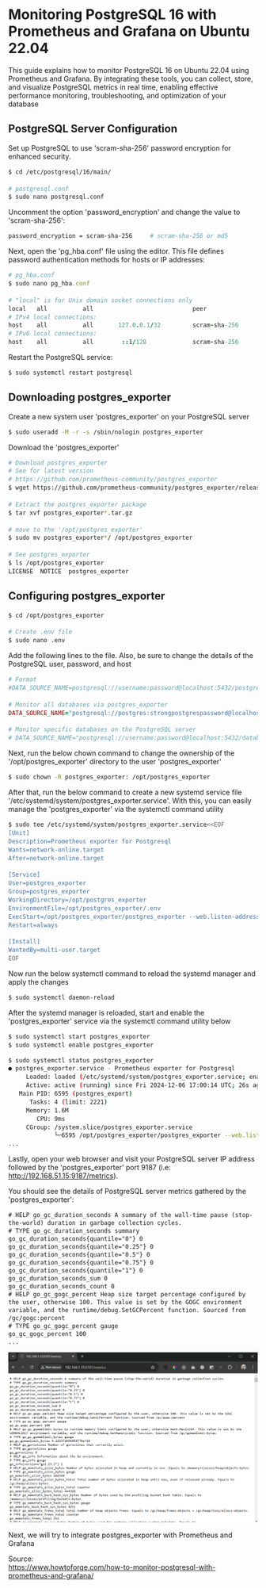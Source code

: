 # Monitoring PostgreSQL 16 with Prometheus and Grafana on Ubuntu 22.04

This guide explains how to monitor PostgreSQL 16 on Ubuntu 22.04 using Prometheus and Grafana. By integrating these tools, you can collect, store, and visualize PostgreSQL metrics in real time, enabling effective performance monitoring, troubleshooting, and optimization of your database

## PostgreSQL Server Configuration
Set up PostgreSQL to use 'scram-sha-256' password encryption for enhanced security.

```bash
$ cd /etc/postgresql/16/main/

# postgresql.conf
$ sudo nano postgresql.conf
```

Uncomment the option 'password_encryption' and change the value to 'scram-sha-256':
```bash
password_encryption = scram-sha-256     # scram-sha-256 or md5
```

Next, open the 'pg_hba.conf' file using the editor. This file defines password authentication methods for hosts or IP addresses:
```ruby
# pg_hba.conf
$ sudo nano pg_hba.conf

# "local" is for Unix domain socket connections only
local   all          all                            peer
# IPv4 local connections:
host    all          all       127.0.0.1/32         scram-sha-256
# IPv6 local connections:
host    all          all        ::1/128             scram-sha-256
```

Restart the PostgreSQL service:
```bash
$ sudo systemctl restart postgresql
```

## Downloading postgres_exporter

Create a new system user 'postgres_exporter' on your PostgreSQL server
```bash
$ sudo useradd -M -r -s /sbin/nologin postgres_exporter
```

Download the 'postgres_exporter'<br>
```bash
# Download postgres_exporter
# See for latest version
# https://github.com/prometheus-community/postgres_exporter
$ wget https://github.com/prometheus-community/postgres_exporter/releases/download/v0.16.0/postgres_exporter-0.16.0.linux-amd64.tar.gz

# Extract the postgres_exporter package
$ tar xvf postgres_exporter*.tar.gz

# move to the '/opt/postgres_exporter'
$ sudo mv postgres_exporter*/ /opt/postgres_exporter

# See postgres_exporter
$ ls /opt/postgres_exporter
LICENSE  NOTICE  postgres_exporter
```
## Configuring postgres_exporter
```bash
$ cd /opt/postgres_exporter

# Create .env file
$ sudo nano .env
```

Add the following lines to the file. Also, be sure to change the details of the PostgreSQL user, password, and host
```ruby
# Format
#DATA_SOURCE_NAME=postgresql://username:password@localhost:5432/postgres?sslmode=disable

# Monitor all databases via postgres_exporter
DATA_SOURCE_NAME="postgresql://postgres:strongpostgrespassword@localhost:5432/?sslmode=disable"

# Monitor specific databases on the PostgreSQL server
# DATA_SOURCE_NAME="postgresql://username:password@localhost:5432/database-name?sslmode=disable"
```

Next, run the below chown command to change the ownership of the '/opt/postgres_exporter' directory to the user 'postgres_exporter'

```bash
$ sudo chown -R postgres_exporter: /opt/postgres_exporter
```

After that, run the below command to create a new systemd service file '/etc/systemd/system/postgres_exporter.service'. With this, you can easily manage the 'postgres_exporter' via the systemctl command utility

```bash
$ sudo tee /etc/systemd/system/postgres_exporter.service<<EOF
[Unit]
Description=Prometheus exporter for Postgresql
Wants=network-online.target
After=network-online.target

[Service]
User=postgres_exporter
Group=postgres_exporter
WorkingDirectory=/opt/postgres_exporter
EnvironmentFile=/opt/postgres_exporter/.env
ExecStart=/opt/postgres_exporter/postgres_exporter --web.listen-address=:9187 --web.telemetry-path=/metrics
Restart=always

[Install]
WantedBy=multi-user.target
EOF
```
Now run the below systemctl command to reload the systemd manager and apply the changes
```bash
$ sudo systemctl daemon-reload
```

After the systemd manager is reloaded, start and enable the 'postgres_exporter' service via the systemctl command utility below

```bash
$ sudo systemctl start postgres_exporter
$ sudo systemctl enable postgres_exporter
```

```bash
$ sudo systemctl status postgres_exporter
● postgres_exporter.service - Prometheus exporter for Postgresql
     Loaded: loaded (/etc/systemd/system/postgres_exporter.service; enabled; vendor preset: >
     Active: active (running) since Fri 2024-12-06 17:00:14 UTC; 26s ago
   Main PID: 6595 (postgres_export)
      Tasks: 4 (limit: 2221)
     Memory: 1.6M
        CPU: 9ms
     CGroup: /system.slice/postgres_exporter.service
             └─6595 /opt/postgres_exporter/postgres_exporter --web.listen-address=:9187 --we>
...
```
Lastly, open your web browser and visit your PostgreSQL server IP address followed by the 'postgres_exporter' port 9187 (i.e: http://192.168.51.15:9187/metrics).

You should see the details of PostgreSQL server metrics gathered by the 'postgres_exporter':

```
# HELP go_gc_duration_seconds A summary of the wall-time pause (stop-the-world) duration in garbage collection cycles.
# TYPE go_gc_duration_seconds summary
go_gc_duration_seconds{quantile="0"} 0
go_gc_duration_seconds{quantile="0.25"} 0
go_gc_duration_seconds{quantile="0.5"} 0
go_gc_duration_seconds{quantile="0.75"} 0
go_gc_duration_seconds{quantile="1"} 0
go_gc_duration_seconds_sum 0
go_gc_duration_seconds_count 0
# HELP go_gc_gogc_percent Heap size target percentage configured by the user, otherwise 100. This value is set by the GOGC environment variable, and the runtime/debug.SetGCPercent function. Sourced from /gc/gogc:percent
# TYPE go_gc_gogc_percent gauge
go_gc_gogc_percent 100
...
```

![postgres_exporter_metrics](postgres_exporter_metrics.png)

Next, we will try to integrate postgres_exporter with Prometheus and Grafana

Source:<br>
https://www.howtoforge.com/how-to-monitor-postgresql-with-prometheus-and-grafana/